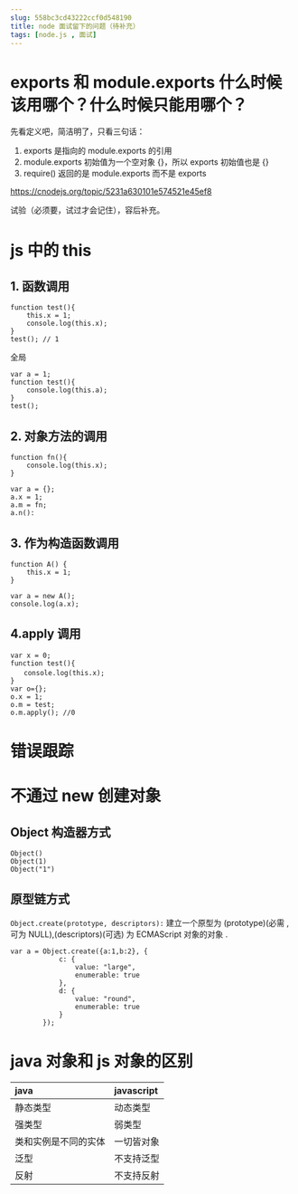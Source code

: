 ```yaml
---
slug: 558bc3cd43222ccf0d548190
title: node 面试留下的问题（待补充）
tags: [node.js , 面试]
---
```


# exports 和 module.exports 什么时候该用哪个？什么时候只能用哪个？
先看定义吧，简洁明了，只看三句话：
1. exports 是指向的 module.exports 的引用
1. module.exports 初始值为一个空对象 {}，所以 exports 初始值也是 {}
1. require() 返回的是 module.exports 而不是 exports

https://cnodejs.org/topic/5231a630101e574521e45ef8

试验（必须要，试过才会记住），容后补充。

# js 中的 this
## 1. 函数调用
```
function test(){ 
	this.x = 1; 
	console.log(this.x); 
} 
test(); // 1 
```
全局
```
var a = 1;
function test(){
	console.log(this.a);
}
test();
```

## 2. 对象方法的调用 
```
function fn(){
	console.log(this.x);
}

var a = {};
a.x = 1;
a.m = fn;
a.n():
``` 
## 3. 作为构造函数调用
```
function A() {
	this.x = 1;
}

var a = new A();
console.log(a.x);
```
## 4.apply 调用
```
var x = 0; 
function test(){ 
　　console.log(this.x); 
} 
var o={}; 
o.x = 1; 
o.m = test; 
o.m.apply(); //0 
```

# 错误跟踪

# 不通过 new 创建对象
## Object 构造器方式
```
Object()
Object(1)
Object("1")
```
## 原型链方式
`Object.create(prototype, descriptors):` 建立一个原型为 (prototype)(必需 , 可为 NULL),(descriptors)(可选) 为 ECMAScript 对象的对象 .
```
var a = Object.create({a:1,b:2}, {
            c: {
                value: "large",
                enumerable: true
            },
            d: {
                value: "round",
                enumerable: true
            }
        });
```

# java 对象和 js 对象的区别
| java        | javascript           | 
|:----------------------|:-------------|
| 静态类型      | 动态类型 |
| 强类型      | 弱类型      |
| 类和实例是不同的实体 | 一切皆对象    |
| 泛型 | 不支持泛型 |
| 反射 | 不支持反射 |
